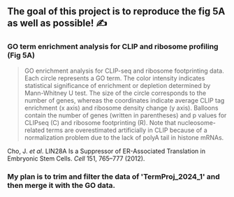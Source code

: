 
## The goal of this project is to reproduce the fig 5A as well as possible! ✍️

### GO term enrichment analysis for CLIP and ribosome profiling (Fig 5A)

> GO enrichment analysis for CLIP-seq and ribosome footprinting data. Each circle represents a GO term. The color intensity indicates statistical significance of enrichment or depletion determined by Mann-Whitney U test. The size of the circle corresponds to the number of genes, whereas the coordinates indicate average CLIP tag enrichment (x axis) and ribosome density change (y axis). Balloons contain the number of genes (written in parentheses) and p values for CLIPseq (C) and ribosome footprinting (R). Note that nucleosome-related terms are overestimated artificially in CLIP because of a normalization problem due to the lack of polyA tail in histone mRNAs.

Cho, J. *et al*. LIN28A Is a Suppressor of ER-Associated Translation in Embryonic Stem Cells. *Cell* 151, 765–777 (2012).

### My plan is to trim and filter the data of 'TermProj_2024_1' and then merge it with the GO data.
